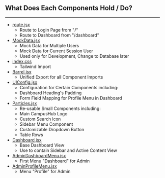 ## What Does Each Components Hold / Do?

---

-   [route.jsx](/src/route.jsx)
    -   Route to Login Page from "/"
    -   Route to Dashboard from "/dashboard"
-   [MockData.jsx](/src/MockData.jsx)
    -   Mock Data for Multiple Users
    -   Mock Data for Current Session User
    -   Used only for Development, Change to Database later
-   [index.css](/src/index.css)
    -   Tailwind Import
-   [Barrel.jsx](/src/components/barrel_module/Barrel.jsx)
    -   Unified Export for all Component Imports
-   [UIConfig.jsx](/src/components/UIConfig.jsx)
    -   Configuration for Certain Components including:
    -   Dashboard Heading's Padding
    -   Form Field Mapping for Profile Menu in Dashboard
-   [Particles.jsx](/src/components/Particles.jsx)
    -   Re-usable Small Components including:
    -   Main CampusHub Logo
    -   Custom Search Icon
    -   Sidebar Menu Component
    -   Customizable Dropdown Button
    -   Table Rows
-   [Dashboard.jsx](/src/pages/Dashboard/Dashboard.jsx)
    -   Base Dashboard View
    -   Use to contain Sidebar and Active Content View
-   [AdminDashboardMenu.jsx](/src/pages/Dashboard/Admin/AdminDashboardMenu.jsx)
    -   First Menu "Dashboard" for Admin
-   [AdminProfileMenu.jsx](/src/pages/Dashboard/Admin/AdminProfileMenu.jsx)
    -   Menu "Profile" for Admin
